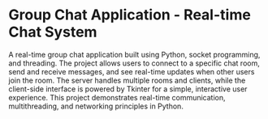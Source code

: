 # Group Chat Application - Real-time Chat System

A real-time group chat application built using Python, socket programming, and threading. The project allows users to connect to a specific chat room, send and receive messages, and see real-time updates when other users join the room. The server handles multiple rooms and clients, while the client-side interface is powered by Tkinter for a simple, interactive user experience. This project demonstrates real-time communication, multithreading, and networking principles in Python.